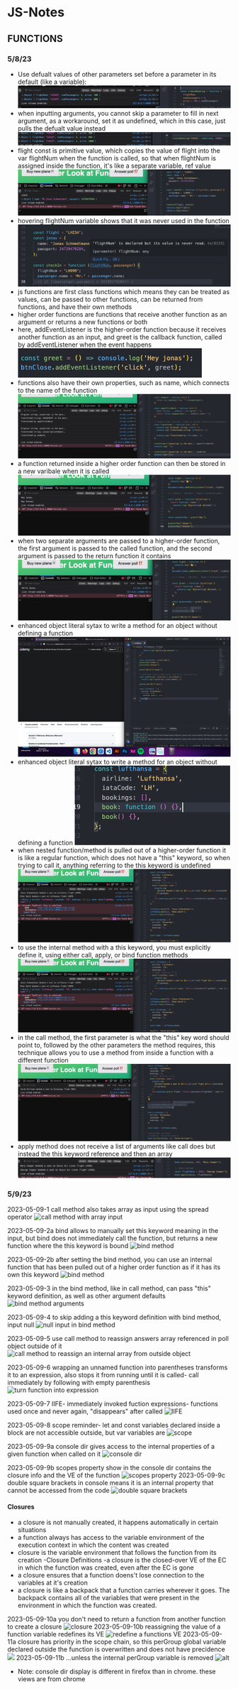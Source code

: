 # JS-Notes

## FUNCTIONS

### 5/8/23

- Use defualt values of other parameters set before a parameter in its default (like a variable):
![default parameter values](images/2023-05-08-1.png)
- when inputting arguments, you cannot skip a parameter to fill in next argument, as a workaround, set it as undefined, which in this case, just pulls the defualt value instead
![skipping parameters workaround](images/2023-05-08-2.png)
- flight const is primitive value, which copies the value of flight into the var flightNum when the function is called, so that when flightNum is assigned inside the function, it's like a separate variable, ref value
![primitive vs reference types](images/2023-05-08-3a.png)
- hovering flightNum variable shows that it was never used in the function
![primitive vs reference types](images/2023-05-08-3b.png)
- js functions are first class functions which means they can be treated as values, can be passed to other functions, can be returned from functions, and have their own methods
- higher order functions are functions that receive another function as an argument or returns a new functions or both
- here, addEventListener is the higher-order function because it receives another function as an input, and greet is the callback function, called by addEventListener when the event happens
![higher order functions](images/2023-05-08-4.png)
- functions also have their own properties, such as name, which connects to the name of the function
![function properties](images/2023-05-08-5.png)
- a function returned inside a higher order function can then be stored in a new varibale when it is called
![store returned function as variable](images/2023-05-08-6.png)
- when two separate arguments are passed to a higher-order function, the first argument is passed to the called function, and the second argument is passed to the return function it contains
![two arguments passed to higher order function](images/2023-05-08-7.png)
- enhanced object literal sytax to write a method for an object without defining a function
![enhanced object literal sytax](images/2023-05-08-8a.png)
- enhanced object literal sytax to write a method for an object without defining a function
![enhanced object literal sytax](images/2023-05-08-8b.png)
- when nested function/method is pulled out of a higher-order function it is like a regular function, which does not have a "this" keyword, so when trying to call it, anything referring to the this keyword is undefined
![nested function pulled out of higher order function does not have this keyword](images/2023-05-08-9a.png)
- to use the internal method with a this keyword, you must explicitly define it, using either call, apply, or bind function methods
![explicitly defining the this keyword](images/2023-05-08-9b.png)
- in the call method, the first parameter is what the "this" key word should point to, followed by the other parameters the method requires, this technique allows you to use a method from inside a function with a different function
![call method](images/2023-05-08-9c.png)
- apply method does not receive a list of arguments like call does but instead the this keyword reference and then an array
![apply method](images/2023-05-08-9d.png)

### 5/9/23
2023-05-09-1 call method also takes array as input using the spread operator
![call method with array input](images/2023-05.png)

2023-05-09-2a bind allows to manually set this keyword meaning in the input, but bind does not immediately call the function, but returns a new function where the this keyword is bound
![bind method](images/2023-05.png)

2023-05-09-2b after setting the bind method, you can use an internal function that has been pulled out of a higher order function as if it has its own this keyword
![bind method](images/2023-05.png)

2023-05-09-3 in the bind method, like in call method, can pass "this" keyword definition, as well as other argument defaults
![bind method arguments](images/2023-05.png)

2023-05-09-4 to skip adding a this keyword definition with bind method, input null
![null input in bind method](images/2023-05.png)

2023-05-09-5 use call method to reassign answers array referenced in poll object outside of it
![call method to reassign an internal array from outside object](images/2023-05.png)

2023-05-09-6 wrapping an unnamed function into parentheses transforms it to an expression, also stops it from running until it is called- call immediately by following with empty parenthesis
![turn function into expression](images/2023-05.png)

2023-05-09-7 IIFE- immediately invoked fuction expressions- functions used once and never again, "disappears" after called
![IIFE](images/2023-05.png)

2023-05-09-8 scope reminder- let and const variables declared inside a block are not accessible outside, but var variables are
![scope](images/2023-05.png)

2023-05-09-9a console dir gives access to the internal properties of a given function when called on it
![console dir](images/2023-05.png)

2023-05-09-9b scopes property show in the console dir contains the closure info and the VE of the function
![scopes property](images/2023-05.png)
2023-05-09-9c double square brackets in console means it is an internal property that cannot be accessed from the code
![double square brackets](images/2023-05.png)


#### Closures
- a closure is not manually created, it happens automatically in certain situations
- a function always has access to the variable environment of the execution context in which the content was created
- closure is the variable environment that follows the function from its creation
-Closure Definitions
-a closure is the closed-over VE of the EC in which the function was created, even after the EC is gone
- a closure ensures that a function doens't lose connection to the variables at it's creation
- a closure is like a backpack that a function carries wherever it goes. The backpack contains all of the variables that were present in the environment in which the function was created.

2023-05-09-10a you don't need to return a function from another function to create a closure
![closure](images/2023-05.png)
2023-05-09-10b reassigning the value of a function variable redefines its VE
![redefine a functions VE](images/2023-05.png)
2023-05-09-11a closure has priority in the scope chain, so this perGroup global variable declared outside the function is overwritten and does not have precidence
![](images/2023-05.png)
2023-05-09-11b ...unless the internal perGroup variable is removed
![alt](images/2023-05.png)

- Note: console dir display is different in firefox than in chrome. these views are from chrome
